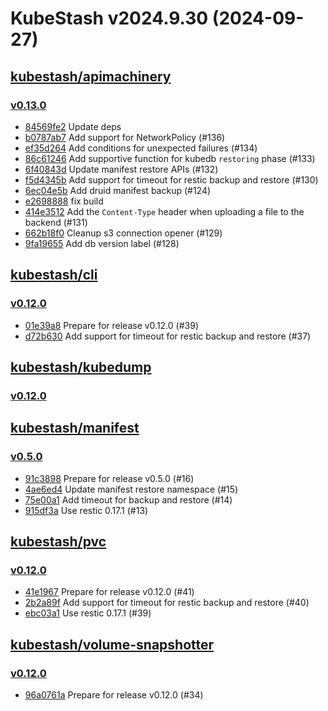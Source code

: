 # KubeStash v2024.9.30 (2024-09-27)


## [kubestash/apimachinery](https://github.com/kubestash/apimachinery)

### [v0.13.0](https://github.com/kubestash/apimachinery/releases/tag/v0.13.0)

- [84569fe2](https://github.com/kubestash/apimachinery/commit/84569fe2) Update deps
- [b0787ab7](https://github.com/kubestash/apimachinery/commit/b0787ab7) Add support for NetworkPolicy (#136)
- [ef35d264](https://github.com/kubestash/apimachinery/commit/ef35d264) Add conditions for unexpected failures (#134)
- [86c61246](https://github.com/kubestash/apimachinery/commit/86c61246) Add supportive function for kubedb `restoring` phase (#133)
- [6f40843d](https://github.com/kubestash/apimachinery/commit/6f40843d) Update manifest restore APIs (#132)
- [f5d4345b](https://github.com/kubestash/apimachinery/commit/f5d4345b) Add support for timeout for restic backup and restore (#130)
- [6ec04e5b](https://github.com/kubestash/apimachinery/commit/6ec04e5b) Add druid manifest backup (#124)
- [e2698888](https://github.com/kubestash/apimachinery/commit/e2698888) fix build
- [414e3512](https://github.com/kubestash/apimachinery/commit/414e3512) Add the `Content-Type` header when uploading a file to the backend (#131)
- [662b18f0](https://github.com/kubestash/apimachinery/commit/662b18f0) Cleanup s3 connection opener (#129)
- [9fa19655](https://github.com/kubestash/apimachinery/commit/9fa19655) Add db version label (#128)



## [kubestash/cli](https://github.com/kubestash/cli)

### [v0.12.0](https://github.com/kubestash/cli/releases/tag/v0.12.0)

- [01e39a8](https://github.com/kubestash/cli/commit/01e39a8) Prepare for release v0.12.0 (#39)
- [d72b630](https://github.com/kubestash/cli/commit/d72b630) Add support for timeout for restic backup and restore (#37)



## [kubestash/kubedump](https://github.com/kubestash/kubedump)

### [v0.12.0](https://github.com/kubestash/kubedump/releases/tag/v0.12.0)




## [kubestash/manifest](https://github.com/kubestash/manifest)

### [v0.5.0](https://github.com/kubestash/manifest/releases/tag/v0.5.0)

- [91c3898](https://github.com/kubestash/manifest/commit/91c3898) Prepare for release v0.5.0 (#16)
- [4ae6ed4](https://github.com/kubestash/manifest/commit/4ae6ed4) Update manifest restore namespace (#15)
- [75e00a1](https://github.com/kubestash/manifest/commit/75e00a1) Add timeout for backup and restore (#14)
- [915df3a](https://github.com/kubestash/manifest/commit/915df3a) Use restic 0.17.1 (#13)



## [kubestash/pvc](https://github.com/kubestash/pvc)

### [v0.12.0](https://github.com/kubestash/pvc/releases/tag/v0.12.0)

- [41e1967](https://github.com/kubestash/pvc/commit/41e1967) Prepare for release v0.12.0 (#41)
- [2b2a89f](https://github.com/kubestash/pvc/commit/2b2a89f) Add support for timeout for restic backup and restore (#40)
- [ebc03a1](https://github.com/kubestash/pvc/commit/ebc03a1) Use restic 0.17.1 (#39)



## [kubestash/volume-snapshotter](https://github.com/kubestash/volume-snapshotter)

### [v0.12.0](https://github.com/kubestash/volume-snapshotter/releases/tag/v0.12.0)

- [96a0761a](https://github.com/kubestash/volume-snapshotter/commit/96a0761a) Prepare for release v0.12.0 (#34)



